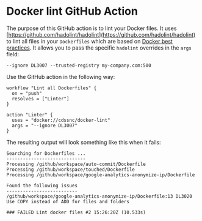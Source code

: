 # Docker lint GitHub Action

The purpose of this GitHub action is to lint your Docker files. It uses [https://github.com/hadolint/hadolint](https://github.com/hadolint/hadolint) to lint all files in your `Dockerfiles` which are based on [Docker best practices](https://docs.docker.com/engine/userguide/eng-image/dockerfile_best-practices). It allows you to pass the specific `hadolint` overrides in the `args` field:

```
--ignore DL3007 --trusted-registry my-company.com:500
```

Use the GitHub action in the following way:

```
workflow "Lint all Dockerfiles" {
  on = "push"
  resolves = ["Linter"]
}

action "Linter" {
  uses = "docker://cdssnc/docker-lint"
  args = "--ignore DL3007"
}

```


The resulting output will look something like this when it fails:

```
Searching for Dockerfiles ...
-----------------------------
Processing /github/workspace/auto-commit/Dockerfile
Processing /github/workspace/touched/Dockerfile
Processing /github/workspace/google-analytics-anonymize-ip/Dockerfile

Found the following issues
--------------------------
/github/workspace/google-analytics-anonymize-ip/Dockerfile:13 DL3020 Use COPY instead of ADD for files and folders

### FAILED Lint docker files #2 15:26:20Z (10.533s)
```
